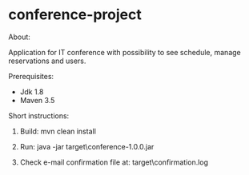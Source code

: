 # conference-project

About:

Application for IT conference with possibility to see schedule, manage reservations and users.

Prerequisites:

- Jdk 1.8
- Maven 3.5

Short instructions:

1. Build:
mvn clean install

2. Run:
java -jar target\conference-1.0.0.jar

3. Check e-mail confirmation file at:
target\confirmation.log
